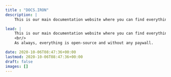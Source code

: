 ```yaml
---
title : "DOCS.IRON"
description: |
    This is our main documentation website where you can find everything informational related to IRON.

lead: |
    This is our main documentation website where you can find everything informational related to IRON and the IRON platform.
    <br/>
    As always, everything is open-source and without any paywall.

date: 2020-10-06T08:47:36+00:00
lastmod: 2020-10-06T08:47:36+00:00
draft: false
images: []
---
```

